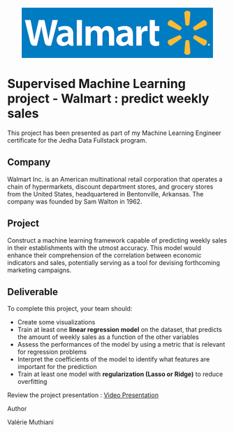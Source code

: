 <p align="center">
  <img src='Walmart_logo.png'>
</p>

# Supervised Machine Learning project - Walmart : predict weekly sales
This project has been presented as part of my Machine Learning Engineer certificate for the Jedha Data Fullstack program.

## Company

Walmart Inc. is an American multinational retail corporation that operates a chain of hypermarkets, discount department stores, and grocery stores from the United States, headquartered in Bentonville, Arkansas. The company was founded by Sam Walton in 1962.

## Project

Construct a machine learning framework capable of predicting weekly sales in their establishments with the utmost accuracy. This model would enhance their comprehension of the correlation between economic indicators and sales, potentially serving as a tool for devising forthcoming marketing campaigns.

## Deliverable

To complete this project, your team should: 

- Create some visualizations
- Train at least one **linear regression model** on the dataset, that predicts the amount of weekly sales as a function of the other variables
- Assess the performances of the model by using a metric that is relevant for regression problems
- Interpret the coefficients of the model to identify what features are important for the prediction
- Train at least one model with **regularization (Lasso or Ridge)** to reduce overfitting



Review the project presentation : [Video Presentation](https://acsts-getaround-delay-analysis.herokuapp.com/)

Author

Valérie Muthiani